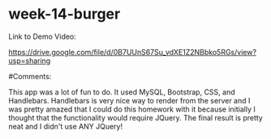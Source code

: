 # week-14-burger


Link to Demo Video:

https://drive.google.com/file/d/0B7UUnS67Su_vdXE1Z2NBbko5RGs/view?usp=sharing


#Comments:

This app was a lot of fun to do.  It used MySQL, Bootstrap, CSS, and Handlebars.  Handlebars is very nice way to render from the server and I was pretty amazed that I could do this homework with it because initially I thought that the functionality would require JQuery.  The final result is pretty neat and I didn't use ANY JQuery!
